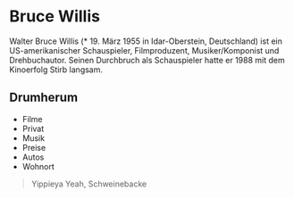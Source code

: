 # Bruce Willis

Walter Bruce Willis (* 19. März 1955 in Idar-Oberstein, Deutschland) ist ein US-amerikanischer Schauspieler, Filmproduzent, Musiker/Komponist und Drehbuchautor. Seinen Durchbruch als Schauspieler hatte er 1988 mit dem Kinoerfolg Stirb langsam.

## Drumherum

* Filme
* Privat
* Musik
* Preise
* Autos
* Wohnort

> Yippieya Yeah, Schweinebacke